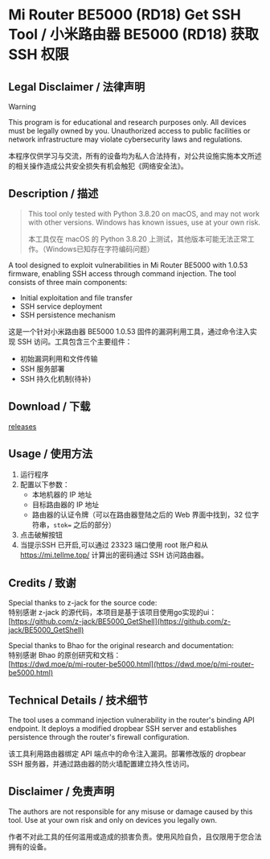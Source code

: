 # Mi Router BE5000 (RD18) Get SSH Tool / 小米路由器 BE5000 (RD18) 获取 SSH 权限

## Legal Disclaimer / 法律声明

> [!WARNING]
> This program is for educational and research purposes only. All devices must be legally owned by you. Unauthorized access to public facilities or network infrastructure may violate cybersecurity laws and regulations.
>
> 本程序仅供学习与交流，所有的设备均为私人合法持有，对公共设施实施本文所述的相关操作造成公共安全损失有机会触犯《网络安全法》。

## Description / 描述

> This tool only tested with Python 3.8.20 on macOS, and may not work with other versions. Windows has known issues, use at your own risk.
>
> 本工具仅在 macOS 的 Python 3.8.20 上测试，其他版本可能无法正常工作。（Windows已知存在字符编码问题）

A tool designed to exploit vulnerabilities in Mi Router BE5000 with 1.0.53 firmware, enabling SSH access through command injection. The tool consists of three main components:
- Initial exploitation and file transfer
- SSH service deployment
- SSH persistence mechanism

这是一个针对小米路由器 BE5000 1.0.53 固件的漏洞利用工具，通过命令注入实现 SSH 访问。工具包含三个主要组件：
- 初始漏洞利用和文件传输
- SSH 服务部署
- SSH 持久化机制(待补)
## Download / 下载
[releases](https://github.com/iamsxm/BE5000_SSh_UI/releases)
## Usage / 使用方法

1. 运行程序
2. 配置以下参数：
   - 本地机器的 IP 地址
   - 目标路由器的 IP 地址
   - 路由器的认证令牌（可以在路由器登陆之后的 Web 界面中找到，32 位字符串，`stok=` 之后的部分）
3. 点击破解按钮
4. 当提示SSH 已开启,可以通过 23323 端口使用 root 账户和从 https://mi.tellme.top/ 计算出的密码通过 SSH 访问路由器。


## Credits / 致谢

Special thanks to z-jack for the source code:  
特别感谢 z-jack 的源代码，本项目是基于该项目使用go实现的ui：  
[https://github.com/z-jack/BE5000_GetShell](https://github.com/z-jack/BE5000_GetShell)

Special thanks to Bhao for the original research and documentation:  
特别感谢 Bhao 的原创研究和文档：  
[https://dwd.moe/p/mi-router-be5000.html](https://dwd.moe/p/mi-router-be5000.html)

## Technical Details / 技术细节

The tool uses a command injection vulnerability in the router's binding API endpoint. It deploys a modified dropbear SSH server and establishes persistence through the router's firewall configuration.
 
该工具利用路由器绑定 API 端点中的命令注入漏洞。部署修改版的 dropbear SSH 服务器，并通过路由器的防火墙配置建立持久性访问。

## Disclaimer / 免责声明

The authors are not responsible for any misuse or damage caused by this tool. Use at your own risk and only on devices you legally own.

作者不对此工具的任何滥用或造成的损害负责。使用风险自负，且仅限用于您合法拥有的设备。
